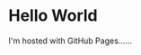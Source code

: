 <!DOCTYPE html>
<html>
<body>
<h1>Hello World</h1>
<p>I'm hosted with GitHub Pages......</p>
</body>
</html>
